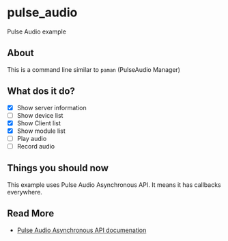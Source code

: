 # pulse_audio

Pulse Audio example

## About

This is a command line similar to `paman` (PulseAudio Manager)

## What dos it do?

- [x] Show server information
- [ ] Show device list
- [x] Show Client list
- [x] Show module list
- [ ] Play audio
- [ ] Record audio

## Things you should now

This example uses Pulse Audio Asynchronous API.
It means it has callbacks everywhere.

## Read More

- [Pulse Audio Asynchronous API documenation](https://freedesktop.org/software/pulseaudio/doxygen/async.html)
